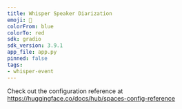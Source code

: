 ```yaml
---
title: Whisper Speaker Diarization
emoji: 🎎
colorFrom: blue
colorTo: red
sdk: gradio
sdk_version: 3.9.1
app_file: app.py
pinned: false
tags:
- whisper-event
---
```


Check out the configuration reference at https://huggingface.co/docs/hub/spaces-config-reference
